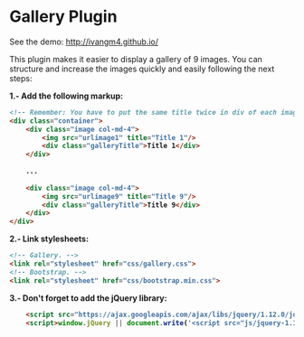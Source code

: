 # Gallery Plugin

See the demo: http://ivangm4.github.io/

This plugin makes it easier to display a gallery of 9 images. You can structure and increase the images quickly and easily following the next steps:

<b>1.- Add the following markup:<b>
```html
<!-- Remember: You have to put the same title twice in div of each image. -->
<div class="container">
	<div class="image col-md-4">
		<img src="urlimage1" title="Title 1"/>
		<div class="galleryTitle">Title 1</div>
	</div>
	
	...
	
	<div class="image col-md-4">
		<img src="urlimage9" title="Title 9"/>
		<div class="galleryTitle">Title 9</div>
	</div>
</div>
```

<b>2.- Link stylesheets:<b>
```html
<!-- Gallery. -->
<link rel="stylesheet" href="css/gallery.css">
<!-- Bootstrap. -->
<link rel="stylesheet" href="css/bootstrap.min.css">
```

<b>3.- Don't forget to add the jQuery library:<b>
```html
	<script src="https://ajax.googleapis.com/ajax/libs/jquery/1.12.0/jquery.min.js"></script>
	<script>window.jQuery || document.write('<script src="js/jquery-1.12.0.min.js"><\/script>')</script>
```
